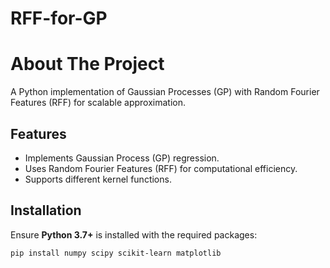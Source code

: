 # RFF-for-GP
# About The Project
A Python implementation of Gaussian Processes (GP) with Random Fourier Features (RFF) for scalable approximation.

## Features
- Implements Gaussian Process (GP) regression.
- Uses Random Fourier Features (RFF) for computational efficiency.
- Supports different kernel functions.


## Installation
Ensure **Python 3.7+** is installed with the required packages:
```bash
pip install numpy scipy scikit-learn matplotlib
